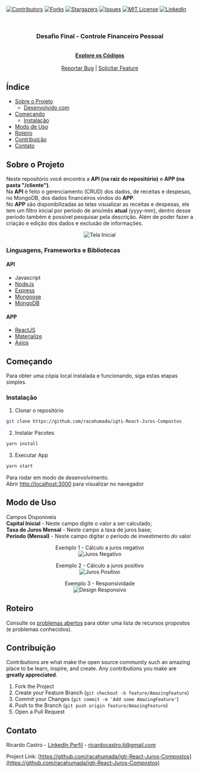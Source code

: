 [![Contributors][contributors-shield]][contributors-url] [![Forks][forks-shield]][forks-url] [![Stargazers][stars-shield]][stars-url] [![Issues][issues-shield]][issues-url] [![MIT License][license-shield]][license-url] [![LinkedIn][linkedin-shield]][linkedin-url]
<!-- PROJECT LOGO -->
<br />
<p align="center">
  <h3 align="center">Desafio Final - Controle Financeiro Pessoal</h3>

  <p align="center">
    <br />
    <a href="https://github.com/racahumada/igti-final-controle-financeiro"><strong>Explore os Códigos</strong></a>
    <br />
    <br />
    <!-- <a href="https://github.com/othneildrew/Best-README-Template">View Demo</a> | -->
    <a href="https://github.com/racahumada/igti-final-controle-financeiro/issues">Reportar Bug</a> |
    <a href="https://github.com/racahumada/igti-final-controle-financeiro/issues">Solicitar Feature</a>
  </p>
</p>

<!-- Índice -->

## Índice

- [Sobre o Projeto](#sobre-o-projeto)
  - [Desenvolvido com](#desenvolvido-com)
- [Começando](#Começando)
  <!--- [Prerequisites](#prerequisites)-->
  - [Instalação](#instalação)
- [Modo de Uso](#modo-de-uso)
- [Roteiro](#roteiro)
- [Contribuição](#contribuição)
- [Contato](#contato)
<!-- - [License](#license) -->
<!-- - [Acknowledgements](#acknowledgements) -->

<!-- SOBRE O PROJETO -->

## Sobre o Projeto
<p>
  Neste repositório você encontra a <strong>API (na raiz do repositório)</strong> e <strong>APP (na pasta "/cliente")</strong>. <br />
  Na <strong>API</strong> é feito o gerenciamento (CRUD) dos dados, de receitas e despesas, no MongoDB, dos dados financeiros vindos do <strong>APP</strong>. <br />
  No <strong>APP</strong> são disponibilizadas as telas visualizar as receitas e despesas, ele tem um filtro inicial por período de ano/mês <strong>atual</strong> (yyyy-mm), dentro desse período também é possível pesquisar pela descrição. Além de poder fazer a criação e edição dos dados e exclusão de informações.
</p>
<p align="center">
  <img src="./images/tela-1-%5Bvazia%5D.jpg" alt="Tela Inicial" />
</p>



### Linguagens, Frameworks e Bibliotecas

#### API
- Javascript
- [NodeJs](https://nodejs.org/en/)
- [Express](http://expressjs.com/)
- [Mongoose](https://mongoosejs.com/)
- [MongoDB](https://www.mongodb.com/)

#### APP
- [ReactJS](https://pt-br.reactjs.org/)
- [Materialize](https://materializecss.com/)
- [Axios](https://github.com/axios/axios)

<!-- GETTING STARTED -->
## Começando

Para obter uma cópia local instalada e funcionando, siga estas etapas simples.
<!-- 
### Prerequisites

This is an example of how to list things you need to use the software and how to install them.
* npm
```sh
npm install npm@latest -g
```
-->
### Instalação

1. Clonar o repositório
```sh
git clone https://github.com/racahumada/igti-React-Juros-Compostos
```
2. Instalar Pacotes
```sh
yarn install
```
3. Executar App
```sh
yarn start
```
Para rodar em modo de desenvolvimento.<br />
Abrir [http://localhost:3000](http://localhost:3000) para visualizar no navegador

<!-- MODO DE USO -->
## Modo de Uso
<p>
  Campos Disponíveis <br />
  <strong>Capital Inicial</strong> - Neste campo digite o valor a ser calculado;<br />
  <strong>Taxa de Juros Mensal</strong> - Neste campo a taxa de juros base;<br />
  <strong>Período (Mensal)</strong> - Neste campo digitar o período de investimento do valor
</p>
<p align="center">
  Exemplo 1 - Cálculo a juros negativo <br />
  <img src="./images/tela-2-%5Bjuros-negativo%5D.jpg" alt="Juros Negativo" />
</p>
<p align="center">
  Exemplo 2 - Cálculo a juros positivo <br />
  <img src="./images/tela-3-%5Bjuros-positivo%5D.jpg" alt="Juros Positivo" />
</p>
<p align="center">
  Exemplo 3 - Responsividade <br />
  <img src="./images/tela-4-%5Bresponsivo%5D.jpg" alt="Design Responsivo" />
</p>

<!-- _For more examples, please refer to the [Documentation](https://example.com)_ -->

<!-- ROTEIRO -->
## Roteiro

Consulte os [problemas abertos](https://github.com/racahumada/igti-React-Juros-Compostos/issues) para obter uma lista de recursos propostos (e problemas conhecidos).

<!-- CONTRIBUIÇÃO -->
## Contribuição

Contributions are what make the open source community such an amazing place to be learn, inspire, and create. Any contributions you make are **greatly appreciated**.

1. Fork the Project
2. Create your Feature Branch (`git checkout -b feature/AmazingFeature`)
3. Commit your Changes (`git commit -m 'Add some AmazingFeature'`)
4. Push to the Branch (`git push origin feature/AmazingFeature`)
5. Open a Pull Request

<!-- LICENSE -->
<!-- ## License

Distributed under the MIT License. See `LICENSE` for more information. -->

<!-- CONTATO -->
## Contato

Ricardo Castro - [LinkedIn Perfil](https://www.linkedin.com/in/ricardo-castro-ahumada/) - ricardocastro.ti@gmail.com

Project Link: [https://github.com/racahumada/igti-React-Juros-Compostos](https://github.com/racahumada/igti-React-Juros-Compostos)

<!-- ACKNOWLEDGEMENTS -->
<!-- ## Acknowledgements

* []()
* []()
* []()

--> 
[contributors-shield]: https://img.shields.io/github/contributors/racahumada/igti-React-Juros-Compostos.svg?style=flat-square
[contributors-url]: https://github.com/racahumada/igti-React-Juros-Compostos/graphs/contributors
[forks-shield]: https://img.shields.io/github/forks/racahumada/igti-React-Juros-Compostos.svg?style=flat-square
[forks-url]: https://github.com/racahumada/igti-React-Juros-Compostos/network/members
[stars-shield]: https://img.shields.io/github/stars/racahumada/igti-React-Juros-Compostos.svg?style=flat-square
[stars-url]: https://github.com/racahumada/igti-React-Juros-Compostos/stargazers
[issues-shield]: https://img.shields.io/github/issues/racahumada/igti-React-Juros-Compostos.svg?style=flat-square
[issues-url]: https://github.com/racahumada/igti-React-Juros-Compostos/issues
[license-shield]: https://img.shields.io/github/license/racahumada/igti-React-Juros-Compostos.svg?style=flat-square
[license-url]: https://github.com/racahumada/igti-React-Juros-Compostos/blob/master/LICENSE.txt
[linkedin-shield]: https://img.shields.io/badge/-LinkedIn-black.svg?style=flat-square&logo=linkedin&colorB=555
[linkedin-url]: https://linkedin.com/in/ricardo-castro-ahumada/

